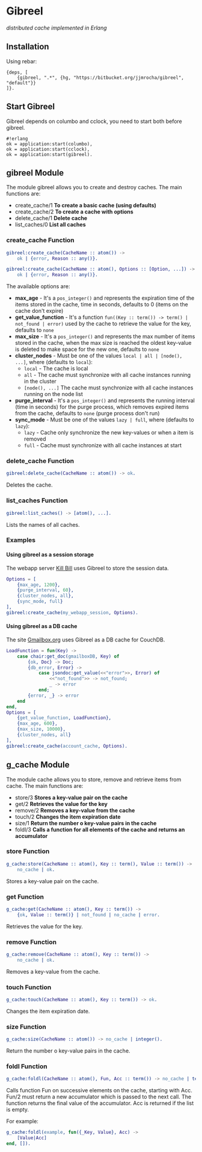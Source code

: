 Gibreel
=======
*distributed cache implemented in Erlang*

Installation
------------

Using rebar:

```
{deps, [
	{gibreel, ".*", {hg, "https://bitbucket.org/jjmrocha/gibreel", "default"}}
]}.
```

Start Gibreel
-------------

Gibreel depends on columbo and cclock, you need to start both before gibreel.

```
#!erlang
ok = application:start(columbo),
ok = application:start(cclock),
ok = application:start(gibreel).
```

gibreel Module
--------------

The module gibreel allows you to create and destroy caches.
The main functions are:

* create_cache/1  **To create a basic cache (using defaults)**
* create_cache/2  **To create a cache with options**
* delete_cache/1  **Delete cache**
* list_caches/0  **List all caches**

### create_cache Function

```erlang
gibreel:create_cache(CacheName :: atom()) -> 
	ok | {error, Reason :: any()}.

gibreel:create_cache(CacheName :: atom(), Options :: [Option, ...]) -> 
	ok | {error, Reason :: any()}.
```

The available options are:

* __max_age__ - It's a ``` pos_integer() ``` and represents the expiration time of the items stored in the cache, time in seconds, defaults to 0 (items on the cache don't expire)
* __get_value_function__ - It's a function ``` fun((Key :: term()) -> term() | not_found | error) ``` used by the cache to retrieve the value for the key, defaults to ``` none ```
* __max_size__ - It's a ``` pos_integer() ``` and represents the max number of items stored in the cache, when the max size is reached the oldest key-value is deleted to make space for the new one, defaults to ``` none ```
* __cluster_nodes__ - Must be one of the values ``` local | all | [node(), ...] ```, where (defaults to ``` local ```):
	* ``` local ``` - The cache is local
	* ``` all ``` - The cache must synchronize with all cache instances running in the cluster
    * ``` [node(), ...] ``` The cache must synchronize with all cache instances running on the node list
* __purge_interval__ - It's a ``` pos_integer() ``` and represents the running interval (time in seconds) for the purge process, which removes expired items from the cache, defaults to ``` none ``` (purge process don't run)
* __sync_mode__ - Must be one of the values ``` lazy | full ```, where (defaults to ``` lazy ```):
    * ``` lazy ``` - Cache only synchronize the new key-values or when a item is removed
    * ``` full ``` - Cache must synchronize with all cache instances at start

### delete_cache Function

```erlang
gibreel:delete_cache(CacheName :: atom()) -> ok.
```

Deletes the cache.

### list_caches Function

```erlang
gibreel:list_caches() -> [atom(), ...].
```

Lists the names of all caches.

### Examples

#### Using gibreel as a session storage

The webapp server [Kill Bill](https://bitbucket.org/jjmrocha/kill-bill) uses Gibreel to store the session data.

```erlang
Options = [
    {max_age, 1200},
	{purge_interval, 60},
	{cluster_nodes, all},
	{sync_mode, full}
],
gibreel:create_cache(my_webapp_session, Options).
```

#### Using gibreel as a DB cache

The site [Gmailbox.org](https://www.gmailbox.org) uses Gibreel as a DB cache for CouchDB.

```erlang
LoadFunction = fun(Key) ->
	case chair:get_doc(gmailboxDB, Key) of
		{ok, Doc} -> Doc;
		{db_error, Error} ->
			case jsondoc:get_value(<<"error">>, Error) of
				<<"not_found">> -> not_found;
				_ -> error
			end;
		{error, _} -> error		
	end
end,
Options = [
	{get_value_function, LoadFunction},
	{max_age, 600},
	{max_size, 10000},
	{cluster_nodes, all}
],
gibreel:create_cache(account_cache, Options).
```

g_cache Module
--------------

The module cache allows you to store, remove and retrieve items from cache.
The main functions are:

* store/3  **Stores a key-value pair on the cache**
* get/2  **Retrieves the value for the key**
* remove/2  **Removes a key-value from the cache**
* touch/2  **Changes the item expiration date**
* size/1  **Return the number o key-value pairs in the cache**
* foldl/3  **Calls a function for all elements of the cache and returns an accumulator**

### store Function

```erlang
g_cache:store(CacheName :: atom(), Key :: term(), Value :: term()) -> 
    no_cache | ok.
```

Stores a key-value pair on the cache.

### get Function

```erlang
g_cache:get(CacheName :: atom(), Key :: term()) -> 
    {ok, Value :: term()} | not_found | no_cache | error.
```

Retrieves the value for the key.

### remove Function

```erlang
g_cache:remove(CacheName :: atom(), Key :: term()) -> 
    no_cache | ok.
```

Removes a key-value from the cache.

### touch Function

```erlang
g_cache:touch(CacheName :: atom(), Key :: term()) -> ok.
```

Changes the item expiration date.

### size Function

```erlang
g_cache:size(CacheName :: atom()) -> no_cache | integer().
```

Return the number o key-value pairs in the cache.

### foldl Function

```erlang
g_cache:foldl(CacheName :: atom(), Fun, Acc :: term()) -> no_cache | term().
```

Calls function Fun on successive elements on the cache, starting with Acc. Fun/2 must return a new accumulator which is passed to the next call. The function returns the final value of the accumulator. Acc is returned if the list is empty.

For example:

```erlang
g_cache:foldl(example, fun({_Key, Value}, Acc) ->
    [Value|Acc]
end, []).
```
